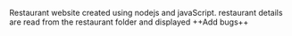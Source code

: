 Restaurant website created using nodejs and javaScript.
restaurant details are read from the restaurant folder and displayed
++Add bugs++

 
 
